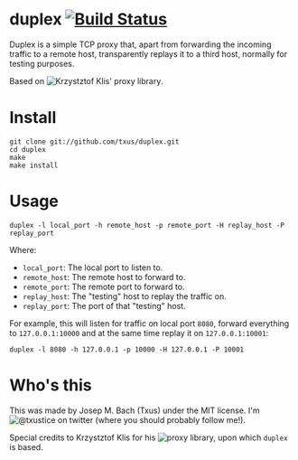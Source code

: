 # duplex [![Build Status](https://secure.travis-ci.org/txus/duplex.png)](http://travis-ci.org/txus/duplex)

Duplex is a simple TCP proxy that, apart from forwarding the incoming traffic
to a remote host, transparently replays it to a third host, normally for
testing purposes.

Based on ![Krzystztof Klis' proxy library](https://github.com/kklis/proxy).

# Install

    git clone git://github.com/txus/duplex.git
    cd duplex
    make
    make install

# Usage

    duplex -l local_port -h remote_host -p remote_port -H replay_host -P replay_port

Where:

* `local_port`: The local port to listen to.
* `remote_host`: The remote host to forward to.
* `remote_port`: The remote port to forward to.
* `replay_host`: The "testing" host to replay the traffic on.
* `replay_port`: The port of that "testing" host.

For example, this will listen for traffic on local port `8080`, forward
everything to `127.0.0.1:10000` and at the same time replay it on
`127.0.0.1:10001`:

    duplex -l 8080 -h 127.0.0.1 -p 10000 -H 127.0.0.1 -P 10001

# Who's this

This was made by Josep M. Bach (Txus) under the MIT license. I'm
![@txustice][twitter] on twitter (where you should probably follow me!).

Special credits to Krzystztof Klis for his ![proxy][proxy] library,
upon which `duplex` is based.

[twitter]: https://twitter.com/txustice
[proxy]: https://github.com/kklis/proxy